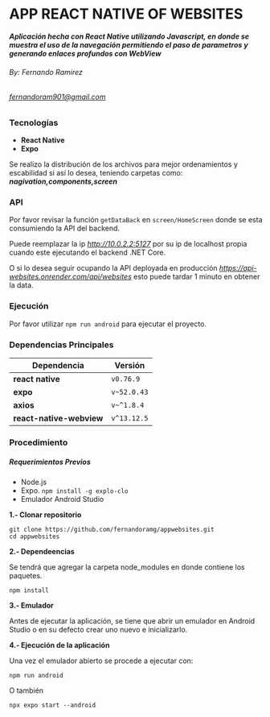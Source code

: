 # APP REACT NATIVE OF WEBSITES
***Aplicación hecha con React Native utilizando Javascript, en donde se muestra el uso de la navegación permitiendo el paso de parametros y generando enlaces profundos con WebView***

###### By: Fernando Ramirez
###### fernandoram901@gmail.com

### Tecnologías
- **React Native**
- **Expo**

Se realizo la distribución de los archivos para mejor ordenamientos y escabilidad si así lo desea, teniendo carpetas como: ***nagivation,components,screen***

### API

Por favor revisar la función `getDataBack` en `screen/HomeScreen` donde se esta consumiendo la API del backend. 

Puede reemplazar la ip *http://10.0.2.2:5127* por su ip de localhost propia cuando este ejecutando el backend .NET Core.

O si lo desea seguir ocupando la API deployada en producción *https://api-websites.onrender.com/api/websites* esto puede tardar 1 minuto en obtener la data.

### Ejecución

Por favor utilizar `npm run android` para ejecutar el proyecto.

### Dependencias Principales

| Dependencia | Versión |
|--------|----------|
| **react native**|`v0.76.9`|
| **expo**|`v~52.0.43`|
| **axios**|`v~^1.8.4`|
| **react-native-webview**|`v^13.12.5`|


### Procedimiento

##### Requerimientos Previos
- Node.js
- Expo. `npm install -g explo-clo`
- Emulador Android Studio

**1.- Clonar repositorio**
```
git clone https://github.com/fernandoramg/appwebsites.git
cd appwebsites
```
**2.- Dependeencias**

Se tendrá que agregar la carpeta node_modules en donde contiene los paquetes.
```
npm install
```
**3.- Emulador**

Antes de ejecutar la aplicación, se tiene que abrir un emulador en Android Studio o en su defecto crear uno nuevo e inicializarlo.

**4.- Ejecución de la aplicación**

Una vez el emulador abierto se procede a ejecutar con:
```
npm run android
```
O también
```
npx expo start --android
```
